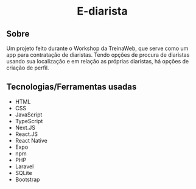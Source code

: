 <h1 align="center">E-diarista</h1>

<h2>Sobre</h2>
<p>
    Um projeto feito durante o Workshop da TreinaWeb, que serve como um app para contratação de diaristas. Tendo opções de procura de diaristas usando sua localização e em relação as próprias diaristas, há opções de criação de perfil.
</p>

<h2>Tecnologias/Ferramentas usadas</h2>
<ul>
    <li>HTML</li>
    <li>CSS</li>
    <li>JavaScript</li>
    <li>TypeScript</li>
    <li>Next.JS</li>
    <li>React.JS</li>
    <li>React Native</li>
    <li>Expo</li>
    <li>npm</li>
    <li>PHP</li>
    <li>Laravel</li>
    <li>SQLite</li>
    <li>Bootstrap</li>
</ul>
